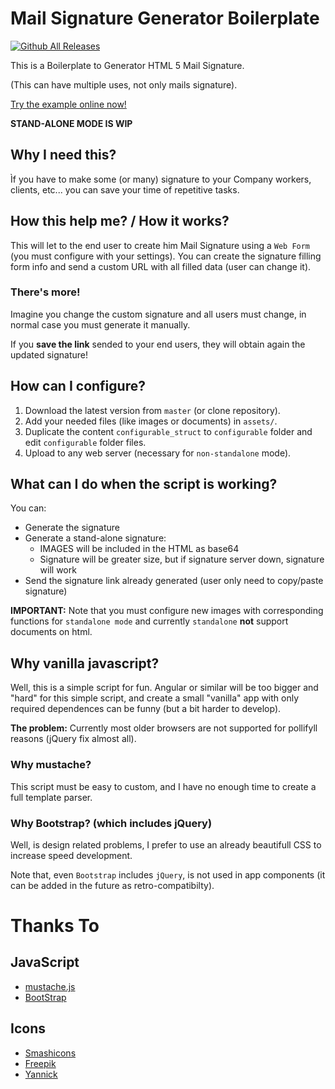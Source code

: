 ﻿# Mail Signature Generator Boilerplate

[![Github All Releases](https://img.shields.io/github/downloads/ProtocolNebula/Mail-Signature-Generator-Boilerplate-JS/total.svg)]()


This is a Boilerplate to Generator HTML 5 Mail Signature.

(This can have multiple uses, not only mails signature).

[Try the example online now!](https://protocolnebula.github.io/Mail-Signature-Generator-Boilerplate-JS/index.html)

**STAND-ALONE MODE IS WIP**

## Why I need this?

Ìf you have to make some (or many) signature to your Company workers, clients, etc... you can save
your time of repetitive tasks.

## How this help me? / How it works?

This will let to the end user to create him Mail Signature using a `Web Form` (you must configure with your settings).
You can create the signature filling form info and send a custom URL with all filled data (user can change it).

### There's more!

Imagine you change the custom signature and all users must change, in normal case you must generate it manually.

If you **save the link** sended to your end users, they will obtain again the updated signature!

## How can I configure?

1. Download the latest version from `master` (or clone repository).
2. Add your needed files (like images or documents) in `assets/`.
3. Duplicate the content `configurable_struct` to `configurable` folder and edit `configurable` folder files.
4. Upload to any web server (necessary for `non-standalone` mode).

## What can I do when the script is working?

You can:

- Generate the signature
- Generate a stand-alone signature:
  - IMAGES will be included in the HTML as base64
  - Signature will be greater size, but if signature server down, signature will work
- Send the signature link already generated (user only need to copy/paste signature)

**IMPORTANT:** Note that you must configure new images with corresponding functions for `standalone mode` 
and currently `standalone` **not** support documents on html.

## Why vanilla javascript?

Well, this is a simple script for fun. Angular or similar will be too bigger and "hard" for this simple script, and create a small "vanilla" app with only required dependences can be funny (but a bit harder to develop).

**The problem:** Currently most older browsers are not supported for pollifyll reasons (jQuery fix almost all).

### Why mustache?

This script must be easy to custom, and I have no enough time to create a full template parser.

### Why Bootstrap? (which includes jQuery)

Well, is design related problems, I prefer to use an already beautifull CSS to increase speed development.

Note that, even `Bootstrap` includes `jQuery`, is not used in app components (it can be added in the future as retro-compatibilty).


# Thanks To

## JavaScript

- [mustache.js](https://github.com/janl/mustache.js)
- [BootStrap](https://getbootstrap.com)

## Icons

- [Smashicons](https://www.flaticon.com/authors/smashicons)
- [Freepik](http://www.freepik.com)
- [Yannick](https://www.flaticon.com/authors/yannick)